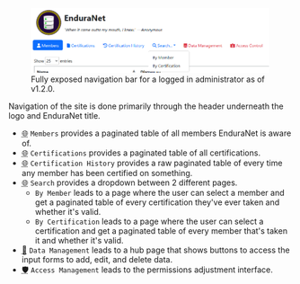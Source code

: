 <figure>
    <img src="../../assets/navigation_bar_example.png" alt="">
    <figcaption>Fully exposed navigation bar for a logged in administrator as of v1.2.0.</figcaption>
</figure>

Navigation of the site is done primarily through the header underneath the logo and EnduraNet title.

- <abbr title="Anyone">🌐</abbr> `Members` provides a paginated table of all members EnduraNet is aware of.
- <abbr title="Anyone">🌐</abbr> `Certifications` provides a paginated table of all certifications.
- <abbr title="Anyone">🌐</abbr> `Certification History` provides a raw paginated table of every time any member has been certified on something.
- <abbr title="Anyone">🌐</abbr> `Search` provides a dropdown between 2 different pages.
    - `By Member` leads to a page where the user can select a member and get a paginated table of every certification they've ever taken and whether it's valid.
    - `By Certification` leads to a page where the user can select a certification and get a paginated table of every member that's taken it and whether it's valid.
- <abbr title="Logged-In User Only">🔑</abbr> `Data Management` leads to a hub page that shows buttons to access the input forms to add, edit, and delete data.
-  <abbr title="Administrator Only">🛡️</abbr> `Access Management` leads to the permissions adjustment interface.